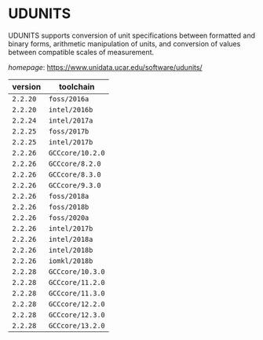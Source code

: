 # UDUNITS

UDUNITS supports conversion of unit specifications between formatted and binary forms,  arithmetic manipulation of units, and conversion of values between compatible scales of measurement.

*homepage*: <https://www.unidata.ucar.edu/software/udunits/>

version | toolchain
--------|----------
``2.2.20`` | ``foss/2016a``
``2.2.20`` | ``intel/2016b``
``2.2.24`` | ``intel/2017a``
``2.2.25`` | ``foss/2017b``
``2.2.25`` | ``intel/2017b``
``2.2.26`` | ``GCCcore/10.2.0``
``2.2.26`` | ``GCCcore/8.2.0``
``2.2.26`` | ``GCCcore/8.3.0``
``2.2.26`` | ``GCCcore/9.3.0``
``2.2.26`` | ``foss/2018a``
``2.2.26`` | ``foss/2018b``
``2.2.26`` | ``foss/2020a``
``2.2.26`` | ``intel/2017b``
``2.2.26`` | ``intel/2018a``
``2.2.26`` | ``intel/2018b``
``2.2.26`` | ``iomkl/2018b``
``2.2.28`` | ``GCCcore/10.3.0``
``2.2.28`` | ``GCCcore/11.2.0``
``2.2.28`` | ``GCCcore/11.3.0``
``2.2.28`` | ``GCCcore/12.2.0``
``2.2.28`` | ``GCCcore/12.3.0``
``2.2.28`` | ``GCCcore/13.2.0``

